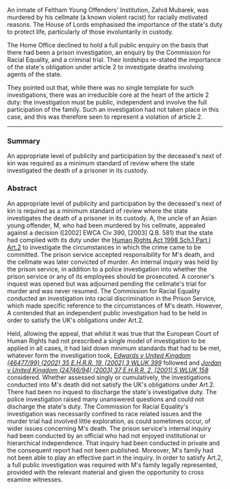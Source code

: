 An inmate of Feltham Young Offenders' Institution, Zahid Mubarek, was murdered by his cellmate (a known violent racist) for racially motivated reasons. The House of Lords emphasised the importance of the state's duty to protect life, particularly of those involuntarily in custody. 

The Home Office declined to hold a full public enquiry on the basis that there had been a prison investigation, an enquiry by the Commission for Racial Equality, and a criminal trial. Their lordships re-stated the importance of the state's obligation under article 2 to investigate deaths involving agents of the state.

They pointed out that, while there was no single template for such investigations, there was an irreducible core at the heart of the article 2 duty: the investigation must be public, independent and involve the full participation of the family. Such an investigation had not taken place in this case, and this was therefore seen to represent a violation of article 2.

---

### Summary

An appropriate level of publicity and participation by the deceased's next of kin was required as a minimum standard of review where the state investigated the death of a prisoner in its custody.

### Abstract

An appropriate level of publicity and participation by the deceased's next of kin is required as a minimum standard of review where the state investigates the death of a prisoner in its custody. A, the uncle of an Asian young offender, M, who had been murdered by his cellmate, appealed against a decision ([2002] EWCA Civ 390, [2003] Q.B. 581) that the state had complied with its duty under the [Human Rights Act 1998 Sch.1 Part I Art.2](https://uk.westlaw.com/Document/I2B36F6F0E45011DA8D70A0E70A78ED65/View/FullText.html?originationContext=document&transitionType=DocumentItem&ppcid=cb3786b72d554c09a69688b357b0f330&contextData=(sc.Default)) to investigate the circumstances in which the crime came to be committed. The prison service accepted responsibility for M's death, and the cellmate was later convicted of murder. An internal inquiry was held by the prison service, in addition to a police investigation into whether the prison service or any of its employees should be prosecuted. A coroner's inquest was opened but was adjourned pending the cellmate's trial for murder and was never resumed. The Commission for Racial Equality conducted an investigation into racial discrimination in the Prison Service, which made specific reference to the circumstances of M's death. However, A contended that an independent public investigation had to be held in order to satisfy the UK's obligations under Art.2.

Held, allowing the appeal, that whilst it was true that the European Court of Human Rights had not prescribed a single model of investigation to be applied in all cases, it had laid down minimum standards that had to be met, whatever form the investigation took, _[Edwards v United Kingdom (46477/99) (2002) 35 E.H.R.R. 19, [2002] 3 WLUK 399](https://uk.westlaw.com/Document/IA00B17F1E42711DA8FC2A0F0355337E9/View/FullText.html?originationContext=document&transitionType=DocumentItem&ppcid=cb3786b72d554c09a69688b357b0f330&contextData=(sc.Default))_ followed and _[Jordan v United Kingdom (24746/94) (2003) 37 E.H.R.R. 2, [2001] 5 WLUK 158](https://uk.westlaw.com/Document/ID0E90300E42711DA8FC2A0F0355337E9/View/FullText.html?originationContext=document&transitionType=DocumentItem&ppcid=cb3786b72d554c09a69688b357b0f330&contextData=(sc.Default))_ considered. Whether assessed singly or cumulatively, the investigations conducted into M's death did not satisfy the UK's obligations under Art.2. There had been no inquest to discharge the state's investigative duty. The police investigation raised many unanswered questions and could not discharge the state's duty. The Commission for Racial Equality's investigation was necessarily confined to race related issues and the murder trial had involved little exploration, as could sometimes occur, of wider issues concerning M's death. The prison service's internal inquiry had been conducted by an official who had not enjoyed institutional or hierarchical independence. That inquiry had been conducted in private and the consequent report had not been published. Moreover, M's family had not been able to play an effective part in the inquiry. In order to satisfy Art.2, a full public investigation was required with M's family legally represented, provided with the relevant material and given the opportunity to cross examine witnesses.